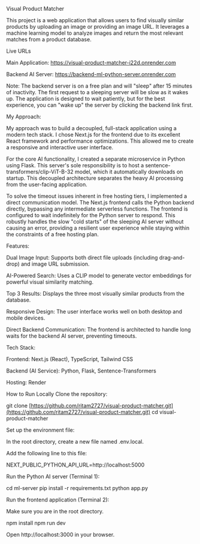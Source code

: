 Visual Product Matcher

This project is a web application that allows users to find visually similar products by uploading an image or providing an image URL. It leverages a machine learning model to analyze images and return the most relevant matches from a product database.

Live URLs

Main Application: https://visual-product-matcher-i22d.onrender.com

Backend AI Server: https://backend-ml-python-server.onrender.com

Note: The backend server is on a free plan and will "sleep" after 15 minutes of inactivity. The first request to a sleeping server will be slow as it wakes up. The application is designed to wait patiently, but for the best experience, you can "wake up" the server by clicking the backend link first.

My Approach:


My approach was to build a decoupled, full-stack application using a modern tech stack. I chose Next.js for the frontend due to its excellent React framework and performance optimizations. This allowed me to create a responsive and interactive user interface.

For the core AI functionality, I created a separate microservice in Python using Flask. This server's sole responsibility is to host a  sentence-transformers/clip-ViT-B-32 model, which it automatically downloads on startup. This decoupled architecture separates the heavy AI processing from the user-facing application.

To solve the timeout issues inherent in free hosting tiers, I implemented a direct communication model. The Next.js frontend calls the Python backend directly, bypassing any intermediate serverless functions. The frontend is configured to wait indefinitely for the Python server to respond. This robustly handles the slow "cold starts" of the sleeping AI server without causing an error, providing a resilient user experience while staying within the constraints of a free hosting plan.

Features:


Dual Image Input: Supports both direct file uploads (including drag-and-drop) and image URL submission.

AI-Powered Search: Uses a CLIP model to generate vector embeddings for powerful visual similarity matching.

Top 3 Results: Displays the three most visually similar products from the database.

Responsive Design: The user interface works well on both desktop and mobile devices.

Direct Backend Communication: The frontend is architected to handle long waits for the backend AI server, preventing timeouts.

Tech Stack:


Frontend: Next.js (React), TypeScript, Tailwind CSS

Backend (AI Service): Python, Flask, Sentence-Transformers

Hosting: Render

How to Run Locally
Clone the repository:

git clone [https://github.com/ritam2727/visual-product-matcher.git](https://github.com/ritam2727/visual-product-matcher.git)
cd visual-product-matcher

Set up the environment file:

In the root directory, create a new file named .env.local.

Add the following line to this file:

NEXT_PUBLIC_PYTHON_API_URL=http://localhost:5000

Run the Python AI server (Terminal 1):

cd ml-server
pip install -r requirements.txt
python app.py

Run the frontend application (Terminal 2):

Make sure you are in the root directory.

npm install
npm run dev

Open http://localhost:3000 in your browser.